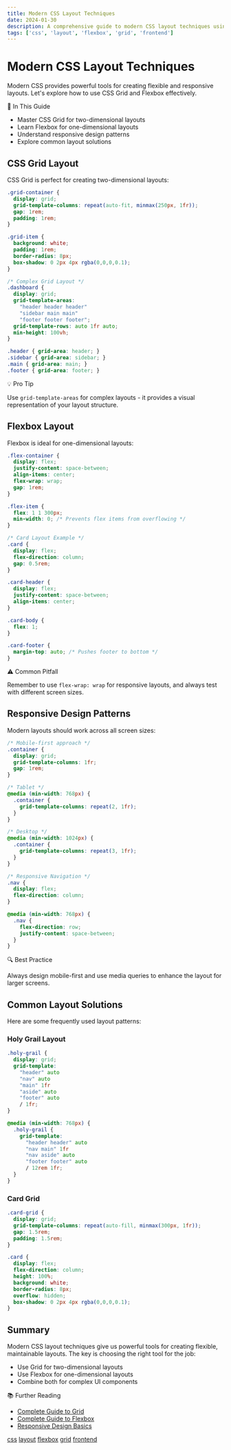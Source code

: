 ```yaml
---
title: Modern CSS Layout Techniques
date: 2024-01-30
description: A comprehensive guide to modern CSS layout techniques using Grid and Flexbox
tags: ['css', 'layout', 'flexbox', 'grid', 'frontend']
---
```


# Modern CSS Layout Techniques

Modern CSS provides powerful tools for creating flexible and responsive layouts. Let's explore how to use CSS Grid and Flexbox effectively.

<div class="callout">
<div class="callout-title">🎯 In This Guide</div>
<ul>
  <li>Master CSS Grid for two-dimensional layouts</li>
  <li>Learn Flexbox for one-dimensional layouts</li>
  <li>Understand responsive design patterns</li>
  <li>Explore common layout solutions</li>
</ul>
</div>

## CSS Grid Layout

CSS Grid is perfect for creating two-dimensional layouts:

```css
.grid-container {
  display: grid;
  grid-template-columns: repeat(auto-fit, minmax(250px, 1fr));
  gap: 1rem;
  padding: 1rem;
}

.grid-item {
  background: white;
  padding: 1rem;
  border-radius: 8px;
  box-shadow: 0 2px 4px rgba(0,0,0,0.1);
}

/* Complex Grid Layout */
.dashboard {
  display: grid;
  grid-template-areas:
    "header header header"
    "sidebar main main"
    "footer footer footer";
  grid-template-rows: auto 1fr auto;
  min-height: 100vh;
}

.header { grid-area: header; }
.sidebar { grid-area: sidebar; }
.main { grid-area: main; }
.footer { grid-area: footer; }
```

<div class="callout">
<div class="callout-title">💡 Pro Tip</div>
<p>Use <code>grid-template-areas</code> for complex layouts - it provides a visual representation of your layout structure.</p>
</div>

## Flexbox Layout

Flexbox is ideal for one-dimensional layouts:

```css
.flex-container {
  display: flex;
  justify-content: space-between;
  align-items: center;
  flex-wrap: wrap;
  gap: 1rem;
}

.flex-item {
  flex: 1 1 300px;
  min-width: 0; /* Prevents flex items from overflowing */
}

/* Card Layout Example */
.card {
  display: flex;
  flex-direction: column;
  gap: 0.5rem;
}

.card-header {
  display: flex;
  justify-content: space-between;
  align-items: center;
}

.card-body {
  flex: 1;
}

.card-footer {
  margin-top: auto; /* Pushes footer to bottom */
}
```

<div class="callout">
<div class="callout-title">⚠️ Common Pitfall</div>
<p>Remember to use <code>flex-wrap: wrap</code> for responsive layouts, and always test with different screen sizes.</p>
</div>

## Responsive Design Patterns

Modern layouts should work across all screen sizes:

```css
/* Mobile-first approach */
.container {
  display: grid;
  grid-template-columns: 1fr;
  gap: 1rem;
}

/* Tablet */
@media (min-width: 768px) {
  .container {
    grid-template-columns: repeat(2, 1fr);
  }
}

/* Desktop */
@media (min-width: 1024px) {
  .container {
    grid-template-columns: repeat(3, 1fr);
  }
}

/* Responsive Navigation */
.nav {
  display: flex;
  flex-direction: column;
}

@media (min-width: 768px) {
  .nav {
    flex-direction: row;
    justify-content: space-between;
  }
}
```

<div class="callout">
<div class="callout-title">🔍 Best Practice</div>
<p>Always design mobile-first and use media queries to enhance the layout for larger screens.</p>
</div>

## Common Layout Solutions

Here are some frequently used layout patterns:

### Holy Grail Layout

```css
.holy-grail {
  display: grid;
  grid-template: 
    "header" auto
    "nav" auto
    "main" 1fr
    "aside" auto
    "footer" auto
    / 1fr;
}

@media (min-width: 768px) {
  .holy-grail {
    grid-template: 
      "header header" auto
      "nav main" 1fr
      "nav aside" auto
      "footer footer" auto
      / 12rem 1fr;
  }
}
```

### Card Grid

```css
.card-grid {
  display: grid;
  grid-template-columns: repeat(auto-fill, minmax(300px, 1fr));
  gap: 1.5rem;
  padding: 1.5rem;
}

.card {
  display: flex;
  flex-direction: column;
  height: 100%;
  background: white;
  border-radius: 8px;
  overflow: hidden;
  box-shadow: 0 2px 4px rgba(0,0,0,0.1);
}
```

## Summary

Modern CSS layout techniques give us powerful tools for creating flexible, maintainable layouts. The key is choosing the right tool for the job:
- Use Grid for two-dimensional layouts
- Use Flexbox for one-dimensional layouts
- Combine both for complex UI components

<div class="callout">
<div class="callout-title">📚 Further Reading</div>
<ul>
  <li><a href="https://css-tricks.com/snippets/css/complete-guide-grid/">Complete Guide to Grid</a></li>
  <li><a href="https://css-tricks.com/snippets/css/a-guide-to-flexbox/">Complete Guide to Flexbox</a></li>
  <li><a href="https://web.dev/responsive-web-design-basics/">Responsive Design Basics</a></li>
</ul>
</div>

<div class="blog-tags">
  <a href="#" class="blog-tag">css</a>
  <a href="#" class="blog-tag">layout</a>
  <a href="#" class="blog-tag">flexbox</a>
  <a href="#" class="blog-tag">grid</a>
  <a href="#" class="blog-tag">frontend</a>
</div>
